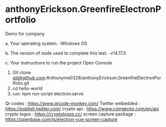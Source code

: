 # anthonyErickson.GreenfireElectronPortfolio
Demo for company

a. Your operating system.
  -Windows OS

b. The version of node used to complete this test. 
  -v14.17.5

c. Your instructions to run the project
    Open Console
  1. Git clone git@github.com:Anthonyme0328/anthonyErickson.GreenfireElectronPortfolio.git
  2. cd hello-world
  3. run: npm run-script electron:serve


Qr codes : https://www.qrcode-monkey.com/
Twitter embedded : https://publish.twitter.com/
crypto api : https://www.coingecko.com/en/api
crypto logos : https://cryptologos.cc/
screen capture package : https://openbase.com/js/electron-vue-screen-capture


